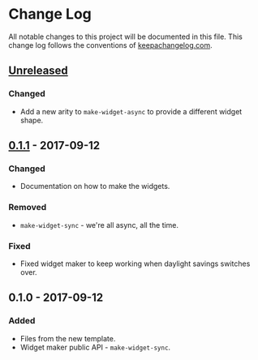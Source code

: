 # Change Log
All notable changes to this project will be documented in this file. This change log follows the conventions of [keepachangelog.com](http://keepachangelog.com/).

## [Unreleased]
### Changed
- Add a new arity to `make-widget-async` to provide a different widget shape.

## [0.1.1] - 2017-09-12
### Changed
- Documentation on how to make the widgets.

### Removed
- `make-widget-sync` - we're all async, all the time.

### Fixed
- Fixed widget maker to keep working when daylight savings switches over.

## 0.1.0 - 2017-09-12
### Added
- Files from the new template.
- Widget maker public API - `make-widget-sync`.

[Unreleased]: https://github.com/your-name/snake/compare/0.1.1...HEAD
[0.1.1]: https://github.com/your-name/snake/compare/0.1.0...0.1.1
